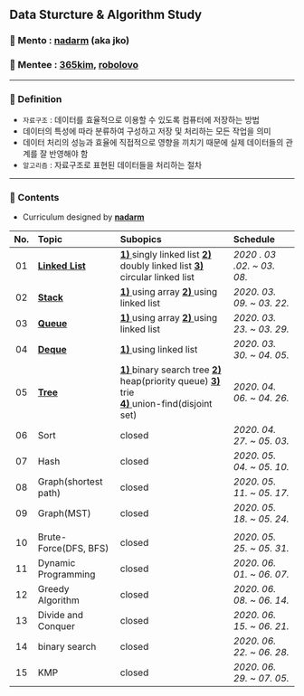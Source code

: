 ## Data Sturcture & Algorithm Study

### :runner: Mento  : [**nadarm**](https://github.com/nadarm/42-algorithm) (aka jko)
### :runner: Mentee : [**365kim**](https://github.com/365kim/study_with_jko), [**robolovo**](https://github.com/robolovo)
---

### :memo: Definition
- `자료구조` : 데이터를 효율적으로 이용할 수 있도록 컴퓨터에 저장하는 방법
- 데이터의 특성에 따라 분류하여 구성하고 저장 및 처리하는 모든 작업을 의미
- 데이터 처리의 성능과 효율에 직접적으로 영향을 끼치기 때문에 실제 데이터들의 관계를 잘 반영해야 함
- `알고리즘` : 자료구조로 표현된 데이터들을 처리하는 절차
---


### :memo: Contents
- Curriculum designed by [**nadarm**](https://github.com/nadarm/42-algorithm)

| No. | Topic | Subopics | Schedule | 
|:---:|:---|:---|:---|
| 01 | [__Linked List__](/01_linked_list) | [__1)__ ](/01_linked_list/1_singly_linked_list)singly linked list [__2)__ ](/01_linked_list/2_doubly_linked_list)doubly linked list [__3)__ ](/01_linked_list/3_circular_linked_list)circular linked list | *2020 . 03 .02. ~ 03. 08.*  | 
| 02 | [__Stack__](/02_stack) | [__1)__ ](/02_stack/1_stack_using_array)using array [__2)__ ](/02_stack/2_stack_using_linked_list)using linked list |	*2020. 03. 09. ~ 03. 22.* |
| 03 | [__Queue__](/03_queue) | [__1)__ ](/03_queue/1_queue_using_array)using array [__2)__ ](/03_queue/2_queue_using_linked_list)using linked list	| *2020. 03. 23. ~ 03. 29.*
| 04 | [__Deque__](/04_deque) | [__1)__ ](/04_deque/1_deque_using_linked_list)using linked list	| *2020. 03. 30. ~ 04. 05.*
| 05 | [__Tree__](/05_tree) | [__1)__ ](/05_tree/1_binary_search_tree)binary search tree [__2)__ ](/05_tree/2_heap)heap(priority queue) [__3)__ ](/05_tree/3_trie)trie <br> [__4)__ ](/05_tree/4_union_ind)union-find(disjoint set) |	*2020. 04. 06. ~ 04. 26.*
| 06 | Sort  | closed |	*2020. 04. 27. ~ 05. 03.* |
| 07 | Hash  | closed |*2020. 05. 04. ~ 05. 10.* |
| 08 | Graph(shortest path)	| closed |	*2020. 05. 11. ~ 05. 17.* |
| 09 | Graph(MST) | closed |	*2020. 05. 18. ~ 05. 24.* |
|||||
| 10 | Brute-Force(DFS, BFS) | closed |	*2020. 05. 25. ~ 05. 31.* |
| 11 | Dynamic Programming  | closed |	*2020. 06. 01. ~ 06. 07.* |
| 12 | Greedy Algorithm | closed |	*2020. 06. 08. ~ 06. 14.* |
| 13 | Divide and Conquer | closed |	*2020. 06. 15. ~ 06. 21.* |
| 14 | binary search  | closed |	*2020. 06. 22. ~ 06. 28.* |
| 15 | KMP  | closed |	*2020. 06. 29. ~ 07. 05.* |
